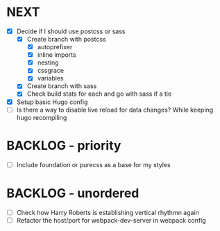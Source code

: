 # NEXT

- [x] Decide if I should use postcss or sass
  - [x] Create branch with postcss
    - [x] autoprefixer
    - [x] inline imports
    - [x] nesting
    - [x] cssgrace
    - [x] variables
  - [x] Create branch with sass
  - [x] Check build stats for each and go with sass if a tie
- [x] Setup basic Hugo config
- [ ] Is there a way to disable live reload for data changes? While keeping hugo recompiling

# BACKLOG - priority

- [ ] Include foundation or purecss as a base for my styles

# BACKLOG - unordered

- [ ] Check how Harry Roberts is establishing vertical rhythmn again
- [ ] Refactor the host/port for webpack-dev-server in webpack config
